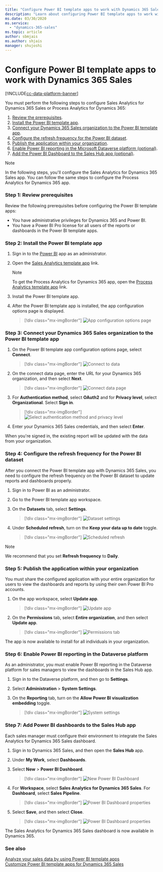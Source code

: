 ```yaml
---
title: "Configure Power BI template apps to work with Dynamics 365 Sales | MicrosoftDocs"
description: "Learn about configuring Power BI template apps to work with Dynamics 365 Sales."
ms.date: 03/30/2020
ms.service:
  - "dynamics-365-sales"
ms.topic: article
author: sbmjais
ms.author: shjais
manager: shujoshi
---
```


# Configure Power BI template apps to work with Dynamics 365 Sales

[!INCLUDE[cc-data-platform-banner](../includes/cc-data-platform-banner.md)]

You must perform the following steps to configure Sales Analytics for Dynamics 365 Sales or Process Analytics for Dynamics 365:

1. [Review the prerequisites](#step-1-review-prerequisites).
2. [Install the Power BI template app](#step-2-install-the-power-bi-template-app).
3. [Connect your Dynamics 365 Sales organization to the Power BI template app](#step-3-connect-your-dynamics-365-sales-organization-to-the-power-bi-template-app).
4. [Configure the refresh frequency for the Power BI dataset](#step-4-configure-the-refresh-frequency-for-the-power-bi-dataset).
5. [Publish the application within your organization](#step-5-publish-the-application-within-your-organization).
6. [Enable Power BI reporting in the Microsoft Dataverse platform (optional)](#step-6-enable-power-bi-reporting-in-the-common-data-service-platform).
7. [Add the Power BI Dashboard to the Sales Hub app (optional)](#step-7-add-power-bi-dashboards-to-the-sales-hub-app).

> [!NOTE]
> In the following steps, you'll configure the Sales Analytics for Dynamics 365 Sales app. You can follow the same steps to configure the Process Analytics for Dynamics 365 app.

### Step 1: Review prerequisites

Review the following prerequisites before configuring the Power BI template apps:

- You have administrative privileges for Dynamics 365 and Power BI.
- You have a Power BI Pro license for all users of the reports or dashboards in the Power BI template apps.

### Step 2: Install the Power BI template app

1.  Sign in to the [Power BI](https://app.powerbi.com/) app as an administrator.

2.  Open the [Sales Analytics template app](https://go.microsoft.com/fwlink/p/?linkid=2121603) link.

    > [!NOTE]
    > To get the Process Analytics for Dynamics 365 app, open the [Process Analytics template app](https://go.microsoft.com/fwlink/p/?linkid=2121604) link.

3.  Install the Power BI template app.

4.  After the Power BI template app is installed, the app configuration options page is displayed.

    > [!div class="mx-imgBorder"]
    > ![App configuration options page](media/app-config-page.png "App configuration options page")

### Step 3: Connect your Dynamics 365 Sales organization to the Power BI template app

1.  On the Power BI template app configuration options page, select **Connect**.

    > [!div class="mx-imgBorder"]
    > ![Connect to data](media/app-config-page-connect.png "Connect to data")

2.  On the connect data page, enter the URL for your Dynamics 365 organization, and then select **Next**.

    > [!div class="mx-imgBorder"]
    > ![Connect data page](media/connect-data-page.png "Connect data page")

3.  For **Authentication method**, select **OAuth2** and for **Privacy level**, select **Organizational**. Select **Sign in**.

    > [!div class="mx-imgBorder"]
    > ![Select authentication method and privacy level](media/select-auth-method.png "Select authentication method and privacy level")

4.  Enter your Dynamics 365 Sales credentials, and then select **Enter**.

When you're signed in, the existing report will be updated with the data from your organization.

### Step 4: Configure the refresh frequency for the Power BI dataset

After you connect the Power BI template app with Dynamics 365 Sales, you need to configure the refresh frequency on the Power BI dataset to update reports and dashboards properly.

1.  Sign in to Power BI as an administrator.

2.  Go to the Power BI template app workspace.
 
3.  On the **Datasets** tab, select **Settings**.

    > [!div class="mx-imgBorder"]
    > ![Dataset settings](media/dataset-settings.png "Dataset settings")
 
4.  Under **Scheduled refresh**, turn on the **Keep your data up to date** toggle.

    > [!div class="mx-imgBorder"]
    > ![Scheduled refresh](media/scheduled-refresh-setting.png "Scheduled refresh")

> [!NOTE]
> We recommend that you set **Refresh frequency** to **Daily**.

### Step 5: Publish the application within your organization

You must share the configured application with your entire organization for users to view the dashboards and reports by using their own Power BI Pro accounts.

1.  On the app workspace, select **Update app**.

    > [!div class="mx-imgBorder"]
    > ![Update app](media/update-app.png "Update app")

2.  On the **Permissions** tab, select **Entire organization**, and then select **Update app**.

    > [!div class="mx-imgBorder"]
    > ![Permissions tab](media/permission-settings.png "Permissions tab")

The app is now available to install for all individuals in your organization.

### Step 6: Enable Power BI reporting in the Dataverse platform

As an administrator, you must enable Power BI reporting in the Dataverse platform for sales managers to view the dashboards in the Sales Hub app.

1.  Sign in to the Dataverse platform, and then go to **Settings**.

2.  Select **Administration** > **System Settings**.

3.  On the **Reporting** tab, turn on the **Allow Power BI visualization embedding** toggle.

    > [!div class="mx-imgBorder"]
    > ![System settings](media/system-settings.png "System settings")
 
### Step 7: Add Power BI dashboards to the Sales Hub app

Each sales manager must configure their environment to integrate the Sales Analytics for Dynamics 365 Sales dashboard.

1.  Sign in to Dynamics 365 Sales, and then open the **Sales Hub** app.

2.  Under **My Work**, select **Dashboards**.

3.  Select **New** > **Power BI Dashboard**.

    > [!div class="mx-imgBorder"]
    > ![New Power BI Dashboard](media/new-pbi-dashboard.png "New Power BI Dashboard")
 
4.  For **Workspace**, select **Sales Analytics for Dynamics 365 Sales**. For **Dashboard**, select **Sales Pipeline**.

    > [!div class="mx-imgBorder"]
    > ![Power BI Dashboard properties](media/pbi-dashboard-props.png "Power BI Dashboard properties")
 
5.  Select **Save**, and then select **Close**.

     > [!div class="mx-imgBorder"]
    > ![Power BI Dashboard properties](media/pbi-dashboard.png "Power BI Dashboard properties")

The Sales Analytics for Dynamics 365 Sales dashboard is now available in Dynamics 365.

### See also

[Analyze your sales data by using Power BI template apps](introduction-sales-template-apps.md)<br>
[Customize Power BI template apps for Dynamics 365 Sales](customize-template-apps.md)
